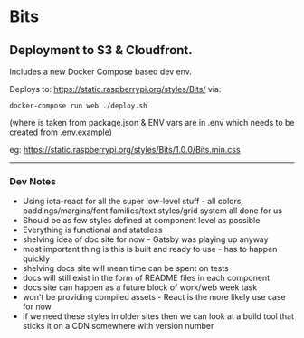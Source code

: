 # Bits

## Deployment to S3 & Cloudfront.

Includes a new Docker Compose based dev env.

Deploys to: https://static.raspberrypi.org/styles/Bits/<version> via:

    docker-compose run web ./deploy.sh

(where <version> is taken from package.json & ENV vars are in .env which needs to be created from .env.example)

eg: https://static.raspberrypi.org/styles/Bits/1.0.0/Bits.min.css

----

### Dev Notes

* Using iota-react for all the super low-level stuff - all colors,
  paddings/margins/font families/text styles/grid system all done for us
* Should be as few styles defined at component level as possible
* Everything is functional and stateless
* shelving idea of doc site for now - Gatsby was playing up anyway
* most important thing is this is built and ready to use - has to happen quickly
* shelving docs site will mean time can be spent on tests
* docs will still exist in the form of README files in each component
* docs site can happen as a future block of work/web week task
* won't be providing compiled assets - React is the more likely use case for now
* if we need these styles in older sites then we can look at a build tool that sticks it on a CDN somewhere with version number

